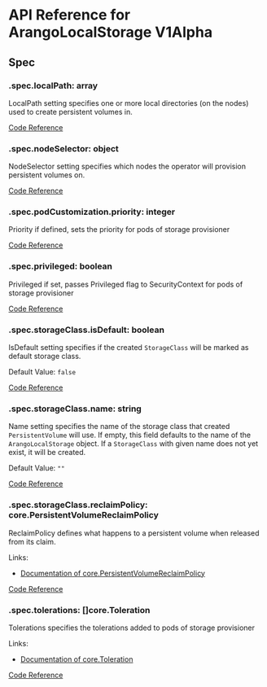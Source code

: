 # API Reference for ArangoLocalStorage V1Alpha

## Spec

### .spec.localPath: array

LocalPath setting specifies one or more local directories (on the nodes) used to create persistent volumes in.

[Code Reference](https://github.com/arangodb/kube-arangodb/blob/1.2.35/pkg/apis/storage/v1alpha/local_storage_spec.go#L36)

### .spec.nodeSelector: object

NodeSelector setting specifies which nodes the operator will provision persistent volumes on.

[Code Reference](https://github.com/arangodb/kube-arangodb/blob/1.2.35/pkg/apis/storage/v1alpha/local_storage_spec.go#L43)

### .spec.podCustomization.priority: integer

Priority if defined, sets the priority for pods of storage provisioner

[Code Reference](https://github.com/arangodb/kube-arangodb/blob/1.2.35/pkg/apis/storage/v1alpha/local_storage_pod_customization.go#L25)

### .spec.privileged: boolean

Privileged if set, passes Privileged flag to SecurityContext for pods of storage provisioner

[Code Reference](https://github.com/arangodb/kube-arangodb/blob/1.2.35/pkg/apis/storage/v1alpha/local_storage_spec.go#L45)

### .spec.storageClass.isDefault: boolean

IsDefault setting specifies if the created `StorageClass` will
be marked as default storage class.

Default Value: `false`

[Code Reference](https://github.com/arangodb/kube-arangodb/blob/1.2.35/pkg/apis/storage/v1alpha/storage_class_spec.go#L42)

### .spec.storageClass.name: string

Name setting specifies the name of the storage class that
created `PersistentVolume` will use.
If empty, this field defaults to the name of the `ArangoLocalStorage` object.
If a `StorageClass` with given name does not yet exist, it will be created.

Default Value: `""`

[Code Reference](https://github.com/arangodb/kube-arangodb/blob/1.2.35/pkg/apis/storage/v1alpha/storage_class_spec.go#L38)

### .spec.storageClass.reclaimPolicy: core.PersistentVolumeReclaimPolicy

ReclaimPolicy defines what happens to a persistent volume when released from its claim.

Links:
* [Documentation of core.PersistentVolumeReclaimPolicy](https://kubernetes.io/docs/concepts/storage/persistent-volumes#reclaiming)

[Code Reference](https://github.com/arangodb/kube-arangodb/blob/1.2.35/pkg/apis/storage/v1alpha/storage_class_spec.go#L46)

### .spec.tolerations: []core.Toleration

Tolerations specifies the tolerations added to pods of storage provisioner

Links:
* [Documentation of core.Toleration](https://kubernetes.io/docs/reference/generated/kubernetes-api/v1.26/#toleration-v1-core)

[Code Reference](https://github.com/arangodb/kube-arangodb/blob/1.2.35/pkg/apis/storage/v1alpha/local_storage_spec.go#L41)

